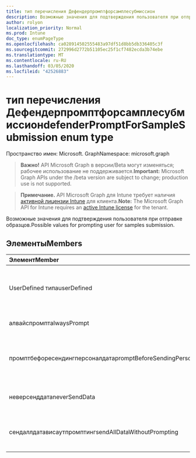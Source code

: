```yaml
---
title: тип перечисления Дефендерпромптфорсамплесубмиссион
description: Возможные значения для подтверждения пользователя при отправке образцов.
author: rolyon
localization_priority: Normal
ms.prod: Intune
doc_type: enumPageType
ms.openlocfilehash: ca028914502555483a97df51d8bb5db336405c3f
ms.sourcegitcommit: 272996d2772b51105ec25f1cf7482ecda3b74ebe
ms.translationtype: MT
ms.contentlocale: ru-RU
ms.lasthandoff: 03/05/2020
ms.locfileid: "42526883"
---
```

# <a name="defenderpromptforsamplesubmission-enum-type"></a><span data-ttu-id="9c320-103">тип перечисления Дефендерпромптфорсамплесубмиссион</span><span class="sxs-lookup"><span data-stu-id="9c320-103">defenderPromptForSampleSubmission enum type</span></span>

<span data-ttu-id="9c320-104">Пространство имен: Microsoft. Graph</span><span class="sxs-lookup"><span data-stu-id="9c320-104">Namespace: microsoft.graph</span></span>

> <span data-ttu-id="9c320-105">**Важно!** API Microsoft Graph в версии/Beta могут изменяться; рабочее использование не поддерживается.</span><span class="sxs-lookup"><span data-stu-id="9c320-105">**Important:** Microsoft Graph APIs under the /beta version are subject to change; production use is not supported.</span></span>

> <span data-ttu-id="9c320-106">**Примечание.** API Microsoft Graph для Intune требует наличия [активной лицензии Intune](https://go.microsoft.com/fwlink/?linkid=839381) для клиента.</span><span class="sxs-lookup"><span data-stu-id="9c320-106">**Note:** The Microsoft Graph API for Intune requires an [active Intune license](https://go.microsoft.com/fwlink/?linkid=839381) for the tenant.</span></span>

<span data-ttu-id="9c320-107">Возможные значения для подтверждения пользователя при отправке образцов.</span><span class="sxs-lookup"><span data-stu-id="9c320-107">Possible values for prompting user for samples submission.</span></span>

## <a name="members"></a><span data-ttu-id="9c320-108">Элементы</span><span class="sxs-lookup"><span data-stu-id="9c320-108">Members</span></span>
|<span data-ttu-id="9c320-109">Элемент</span><span class="sxs-lookup"><span data-stu-id="9c320-109">Member</span></span>|<span data-ttu-id="9c320-110">Значение</span><span class="sxs-lookup"><span data-stu-id="9c320-110">Value</span></span>|<span data-ttu-id="9c320-111">Описание</span><span class="sxs-lookup"><span data-stu-id="9c320-111">Description</span></span>|
|:---|:---|:---|
|<span data-ttu-id="9c320-112">UserDefined типа</span><span class="sxs-lookup"><span data-stu-id="9c320-112">userDefined</span></span>|<span data-ttu-id="9c320-113">нуль</span><span class="sxs-lookup"><span data-stu-id="9c320-113">0</span></span>|<span data-ttu-id="9c320-114">Пользователь определен, значение по умолчанию, без намерения.</span><span class="sxs-lookup"><span data-stu-id="9c320-114">User Defined, default value, no intent.</span></span>|
|<span data-ttu-id="9c320-115">алвайспромпт</span><span class="sxs-lookup"><span data-stu-id="9c320-115">alwaysPrompt</span></span>|<span data-ttu-id="9c320-116">1 </span><span class="sxs-lookup"><span data-stu-id="9c320-116">1</span></span>|<span data-ttu-id="9c320-117">Всегда запрашивать.</span><span class="sxs-lookup"><span data-stu-id="9c320-117">Always prompt.</span></span>|
|<span data-ttu-id="9c320-118">промптбефоресендингперсоналдата</span><span class="sxs-lookup"><span data-stu-id="9c320-118">promptBeforeSendingPersonalData</span></span>|<span data-ttu-id="9c320-119">2 </span><span class="sxs-lookup"><span data-stu-id="9c320-119">2</span></span>|<span data-ttu-id="9c320-120">Выдавать запрос перед отправкой персональных данных.</span><span class="sxs-lookup"><span data-stu-id="9c320-120">Prompt before sending personal data.</span></span>|
|<span data-ttu-id="9c320-121">неверсенддата</span><span class="sxs-lookup"><span data-stu-id="9c320-121">neverSendData</span></span>|<span data-ttu-id="9c320-122">3 </span><span class="sxs-lookup"><span data-stu-id="9c320-122">3</span></span>|<span data-ttu-id="9c320-123">Никогда не отправлять данные.</span><span class="sxs-lookup"><span data-stu-id="9c320-123">Never send data.</span></span>|
|<span data-ttu-id="9c320-124">сендаллдатависаутпромптинг</span><span class="sxs-lookup"><span data-stu-id="9c320-124">sendAllDataWithoutPrompting</span></span>|<span data-ttu-id="9c320-125">4 </span><span class="sxs-lookup"><span data-stu-id="9c320-125">4</span></span>|<span data-ttu-id="9c320-126">Отправлять все данные без выдачи запросов.</span><span class="sxs-lookup"><span data-stu-id="9c320-126">Send all data without prompting.</span></span>|



